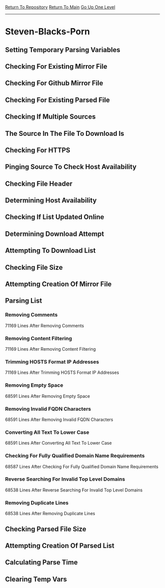 [Return To Repository](https://github.com/deathbybandaid/piholeparser/)
[Return To Main](https://github.com/deathbybandaid/piholeparser/blob/master/RecentRunLogs/Mainlog.md)
[Go Up One Level](https://github.com/deathbybandaid/piholeparser/blob/master/RecentRunLogs/TopLevelScripts/30-Processing-Blacklists.md)
____________________________________
# Steven-Blacks-Porn
## Setting Temporary Parsing Variables
## Checking For Existing Mirror File
## Checking For Github Mirror File
## Checking For Existing Parsed File
## Checking If Multiple Sources
## The Source In The File To Download Is
## Checking For HTTPS
## Pinging Source To Check Host Availability
## Checking File Header
## Determining Host Availability
## Checking If List Updated Online
## Determining Download Attempt
## Attempting To Download List
## Checking File Size
## Attempting Creation Of Mirror File
## Parsing List
### Removing Comments
71169 Lines After Removing Comments
### Removing Content Filtering
71169 Lines After Removing Content Filtering
### Trimming HOSTS Format IP Addresses
71169 Lines After Trimming HOSTS Format IP Addresses
### Removing Empty Space
68591 Lines After Removing Empty Space
### Removing Invalid FQDN Characters
68591 Lines After Removing Invalid FQDN Characters
### Converting All Text To Lower Case
68591 Lines After Converting All Text To Lower Case
### Checking For Fully Qualified Domain Name Requirements
68587 Lines After Checking For Fully Qualified Domain Name Requirements
### Reverse Searching For Invalid Top Level Domains
68538 Lines After Reverse Searching For Invalid Top Level Domains
### Removing Duplicate Lines
68538 Lines After Removing Duplicate Lines
## Checking Parsed File Size
## Attempting Creation Of Parsed List
## Calculating Parse Time
## Clearing Temp Vars
